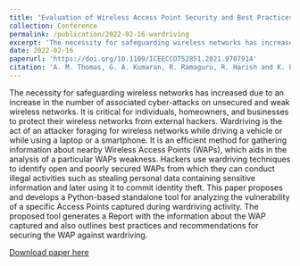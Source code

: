 ```yaml
---
title: "Evaluation of Wireless Access Point Security and Best Practices for Mitigation"
collection: Conference
permalink: /publication/2022-02-16-wardriving
excerpt: 'The necessity for safeguarding wireless networks has increased due to an increase in the number of associated cyber-attacks on unsecured and weak wireless networks. It is critical for individuals, homeowners, and businesses to protect their wireless networks from external hackers. Wardriving is the act of an attacker foraging for wireless networks while driving a vehicle or while using a laptop or a smartphone. It is an efficient method for gathering information about nearby Wireless Access Points (WAPs), which aids in the analysis of a particular WAPs weakness.'
date: 2022-02-16
paperurl: 'https://doi.org/10.1109/ICEECCOT52851.2021.9707914'
citation: 'A. M. Thomas, G. A. Kumaran, R. Ramaguru, R. Harish and K. Praveen, "Evaluation of Wireless Access Point Security and Best Practices for Mitigation," 2021 5th International Conference on Electrical, Electronics, Communication, Computer Technologies and Optimization Techniques (ICEECCOT), 2021, pp. 422-427, doi: 10.1109/ICEECCOT52851.2021.9707914.'
---
```


The necessity for safeguarding wireless networks has increased due to an increase in the number of associated cyber-attacks on unsecured and weak wireless networks. It is critical for individuals, homeowners, and businesses to protect their wireless networks from external hackers. Wardriving is the act of an attacker foraging for wireless networks while driving a vehicle or while using a laptop or a smartphone. It is an efficient method for gathering information about nearby Wireless Access Points (WAPs), which aids in the analysis of a particular WAPs weakness. Hackers use wardriving techniques to identify open and poorly secured WAPs from which they can conduct illegal activities such as stealing personal data containing sensitive information and later using it to commit identity theft. This paper proposes and develops a Python-based standalone tool for analyzing the vulnerability of a specific Access Points captured during wardriving activity. The proposed tool generates a Report with the information about the WAP captured and also outlines best practices and recommendations for securing the WAP against wardriving.

[Download paper here](https://doi.org/10.1109/ICEECCOT52851.2021.9707914)

